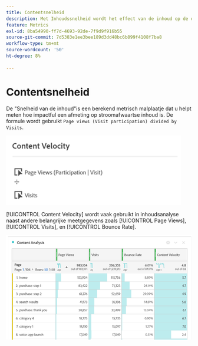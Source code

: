 ```yaml
---
title: Contentsnelheid
description: Met Inhoudssnelheid wordt het effect van de inhoud op de downstreaminhoud gemeten.
feature: Metrics
exl-id: 8ba54990-ff7d-4693-92de-7f9d9f916b55
source-git-commit: 7d5383e1ee3bee189d3dd48bc6b899f4108f7ba8
workflow-type: tm+mt
source-wordcount: '50'
ht-degree: 8%

---
```


# Contentsnelheid

De &quot;Snelheid van de inhoud&quot;is een berekend metrisch malplaatje dat u helpt meten hoe impactful een afmeting op stroomafwaartse inhoud is. De formule wordt gebruikt `Page views (Visit participation) divided by Visits`.

![](assets/cont-velo-1.png)

[!UICONTROL Content Velocity] wordt vaak gebruikt in inhoudsanalyse naast andere belangrijke meetgegevens zoals [!UICONTROL Page Views], [!UICONTROL Visits], en [!UICONTROL Bounce Rate].

![](assets/cont-velo-3.png)
